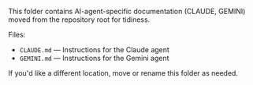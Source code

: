 This folder contains AI-agent-specific documentation (CLAUDE, GEMINI) moved from the repository root for tidiness.

Files:
- `CLAUDE.md` — Instructions for the Claude agent
- `GEMINI.md` — Instructions for the Gemini agent

If you'd like a different location, move or rename this folder as needed.
